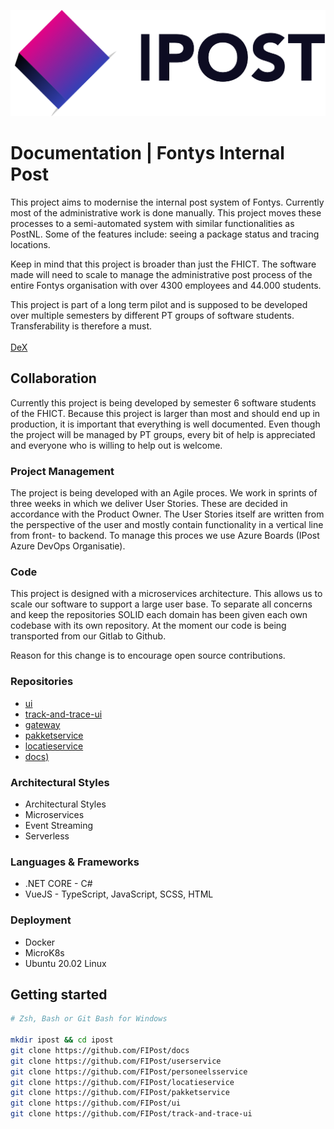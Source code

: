 ![ipost-logo](./assets/logo-name.png)
# Documentation | Fontys Internal Post

This project aims to modernise the internal post system of Fontys. Currently most of the administrative work is done manually. This project moves these processes to a semi-automated system with similar functionalities as PostNL. Some of the features include: seeing a package status and tracing locations.

Keep in mind that this project is broader than just the FHICT. The software made will need to scale to manage the administrative post process of the entire Fontys organisation with over 4300 employees and 44.000 students.

This project is part of a long term pilot and is supposed to be developed over multiple semesters by different PT groups of software students. Transferability is therefore a must.
<br/><br/>
[DeX](https://dex.software/project/details/119-Fontys-Internal-Post)

## Collaboration
Currently this project is being developed by semester 6 software students of the FHICT. Because this project is larger than most and should end up in production, it is important that everything is well documented. Even though the project will be managed by PT groups, every bit of help is appreciated and everyone who is willing to help out is welcome.

### Project Management
The project is being developed with an Agile proces. We work in sprints of three weeks in which we deliver User Stories. These are decided in accordance with the Product Owner. The User Stories itself are written from the perspective of the user and mostly contain functionality in a vertical line from front- to backend. To manage this proces we use Azure Boards (IPost Azure DevOps Organisatie).

### Code
This project is designed with a microservices architecture. This allows us to scale our software to support a large user base. To separate all concerns and keep the repositories SOLID each domain has been given each own codebase with its own repository. At the moment our code is being transported from our Gitlab to Github.

Reason for this change is to encourage open source contributions.

### Repositories
- [ui](https://git.fhict.nl/I418126/ipost-userservice)
- [track-and-trace-ui ](https://git.fhict.nl/I418126/ipost-personeelsservice)
- [gateway](https://git.fhict.nl/I418126/ipost-locatieservice)
- [pakketservice](https://git.fhict.nl/I418126/ipost-pakketservice)
- [locatieservice](https://git.fhict.nl/I418126/ipost-ui)
- [docs)](https://git.fhict.nl/I418126/ipost-track-and-trace-ui)

### Architectural Styles
- Architectural Styles
- Microservices
- Event Streaming
- Serverless

### Languages & Frameworks
- .NET CORE - C#
- VueJS - TypeScript, JavaScript, SCSS, HTML

### Deployment
- Docker
- MicroK8s
- Ubuntu 20.02 Linux

## Getting started
```zsh
# Zsh, Bash or Git Bash for Windows

mkdir ipost && cd ipost
git clone https://github.com/FIPost/docs
git clone https://github.com/FIPost/userservice
git clone https://github.com/FIPost/personeelsservice
git clone https://github.com/FIPost/locatieservice
git clone https://github.com/FIPost/pakketservice
git clone https://github.com/FIPost/ui
git clone https://github.com/FIPost/track-and-trace-ui
```
